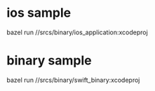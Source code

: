 # ios sample
bazel run //srcs/binary/ios_application:xcodeproj
# binary sample
bazel run //srcs/binary/swift_binary:xcodeproj

